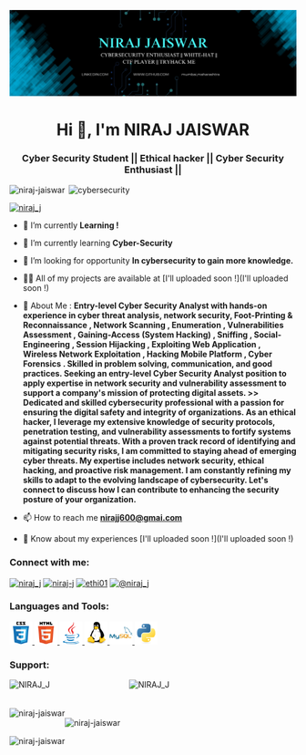 ![logo](https://github.com/NIRAJ-JAISWAR/NIRAJ_J/blob/main/banner.png)
<h1 align="center">Hi 👋, I'm NIRAJ JAISWAR</h1>
<h3 align="center">Cyber Security Student || Ethical hacker || Cyber Security Enthusiast ||</h3>
<img align="right"alt="cybersecurity" width="400" src="https://mir-s3-cdn-cf.behance.net/project_modules/hd/06f21a161921919.63cd7887d0a70.gif">
<p align="left"> <img src="https://komarev.com/ghpvc/?username=niraj-jaiswar&label=Profile%20views&color=0e75b6&style=flat" alt="niraj-jaiswar" /> </p>

<p align="left"> <a href="https://twitter.com/niraj_j" target="blank"><img src="https://img.shields.io/twitter/follow/niraj_j?logo=twitter&style=for-the-badge" alt="niraj_j" /></a> </p>

- 🔭 I’m currently **Learning !**

- 🌱 I’m currently learning **Cyber-Security**

- 🤝 I’m looking for opportunity **In cybersecurity to gain more knowledge.**

- 👨‍💻 All of my projects are available at [I'll uploaded soon !](I'll uploaded soon !)

- 💬 About Me : **Entry-level Cyber Security Analyst with hands-on experience in cyber threat analysis, network security, Foot-Printing & Reconnaissance , Network Scanning , Enumeration , Vulnerabilities Assessment , Gaining-Access (System Hacking) , Sniffing , Social-Engineering , Session Hijacking , Exploiting Web Application , Wireless Network Exploitation , Hacking Mobile Platform , Cyber Forensics . Skilled in problem solving, communication, and good practices. Seeking an entry-level Cyber Security Analyst position to apply expertise in network security and vulnerability assessment to support a company's mission of protecting digital assets. >> Dedicated and skilled cybersecurity professional with a passion for ensuring the digital safety and integrity of organizations. As an ethical hacker, I leverage my extensive knowledge of security protocols, penetration testing, and vulnerability assessments to fortify systems against potential threats. With a proven track record of identifying and mitigating security risks, I am committed to staying ahead of emerging cyber threats. My expertise includes network security, ethical hacking, and proactive risk management. I am constantly refining my skills to adapt to the evolving landscape of cybersecurity. Let's connect to discuss how I can contribute to enhancing the security posture of your organization.**

- 📫 How to reach me **nirajj600@gmai.com**

- 📄 Know about my experiences [I'll uploaded soon !](I'll uploaded soon !)

<h3 align="left">Connect with me:</h3>
<p align="left">
<a href="https://twitter.com/niraj_j" target="blank"><img align="center" src="https://raw.githubusercontent.com/rahuldkjain/github-profile-readme-generator/master/src/images/icons/Social/twitter.svg" alt="niraj_j" height="30" width="40" /></a>
<a href="https://linkedin.com/in/niraj-j" target="blank"><img align="center" src="https://raw.githubusercontent.com/rahuldkjain/github-profile-readme-generator/master/src/images/icons/Social/linked-in-alt.svg" alt="niraj-j" height="30" width="40" /></a>
<a href="https://kaggle.com/ethi01" target="blank"><img align="center" src="https://raw.githubusercontent.com/rahuldkjain/github-profile-readme-generator/master/src/images/icons/Social/kaggle.svg" alt="ethi01" height="30" width="40" /></a>
<a href="https://medium.com/@niraj_j" target="blank"><img align="center" src="https://raw.githubusercontent.com/rahuldkjain/github-profile-readme-generator/master/src/images/icons/Social/medium.svg" alt="@niraj_j" height="30" width="40" /></a>
</p>

<h3 align="left">Languages and Tools:</h3>
<p align="left"> <a href="https://www.w3schools.com/css/" target="_blank" rel="noreferrer"> <img src="https://raw.githubusercontent.com/devicons/devicon/master/icons/css3/css3-original-wordmark.svg" alt="css3" width="40" height="40"/> </a> <a href="https://www.w3.org/html/" target="_blank" rel="noreferrer"> <img src="https://raw.githubusercontent.com/devicons/devicon/master/icons/html5/html5-original-wordmark.svg" alt="html5" width="40" height="40"/> </a> <a href="https://www.java.com" target="_blank" rel="noreferrer"> <img src="https://raw.githubusercontent.com/devicons/devicon/master/icons/java/java-original.svg" alt="java" width="40" height="40"/> </a> <a href="https://www.linux.org/" target="_blank" rel="noreferrer"> <img src="https://raw.githubusercontent.com/devicons/devicon/master/icons/linux/linux-original.svg" alt="linux" width="40" height="40"/> </a> <a href="https://www.mysql.com/" target="_blank" rel="noreferrer"> <img src="https://raw.githubusercontent.com/devicons/devicon/master/icons/mysql/mysql-original-wordmark.svg" alt="mysql" width="40" height="40"/> </a> <a href="https://www.python.org" target="_blank" rel="noreferrer"> <img src="https://raw.githubusercontent.com/devicons/devicon/master/icons/python/python-original.svg" alt="python" width="40" height="40"/> </a> </p>

<h3 align="left">Support:</h3>
<p><a href="https://www.buymeacoffee.com/NIRAJ_J"> <img align="left" src="https://cdn.buymeacoffee.com/buttons/v2/default-yellow.png" height="50" width="210" alt="NIRAJ_J" /></a><a href="https://ko-fi.com/NIRAJ_J"> <img align="left" src="https://cdn.ko-fi.com/cdn/kofi3.png?v=3" height="50" width="210" alt="NIRAJ_J" /></a></p><br><br>

<p><img align="left" src="https://github-readme-stats.vercel.app/api/top-langs?username=niraj-jaiswar&show_icons=true&locale=en&layout=compact" alt="niraj-jaiswar" /></p>

<p>&nbsp;<img align="center" src="https://github-readme-stats.vercel.app/api?username=niraj-jaiswar&show_icons=true&locale=en" alt="niraj-jaiswar" /></p>

<p><img align="center" src="https://github-readme-streak-stats.herokuapp.com/?user=niraj-jaiswar&" alt="niraj-jaiswar" /></p>
